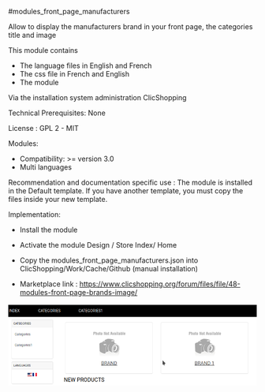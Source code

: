 #modules_front_page_manufacturers

Allow to display the manufacturers brand in your front page, the categories title and image

This module contains

- The language files in English and French
- The css file in French and English
- The module
  
Via the installation system administration ClicShopping

Technical Prerequisites: None

License : GPL 2 - MIT

Modules:

- Compatibility: >= version 3.0
- Multi languages

Recommendation and documentation specific use :
The module is installed in the Default template.
If you have another template, you must copy the files inside your new template.


Implementation:

- Install the module 
- Activate the module Design / Store Index/ Home

- Copy the modules_front_page_manufacturers.json into ClicShopping/Work/Cache/Github (manual installation)

- Marketplace link : https://www.clicshopping.org/forum/files/file/48-modules-front-page-brands-image/

![image](https://github.com/ClicShoppingOfficialModulesV3/modules_front_page_manufacturers/blob/master/ModuleInfosJson/image.png)

